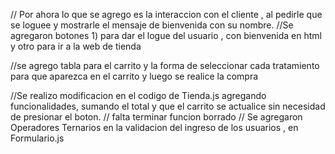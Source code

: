 // Por ahora lo que se agrego es la interaccion con el cliente , al pedirle que se loguee y mostrarle el mensaje de bienvenida con su nombre. 
//Se agregaron botones 1) para dar el logue del usuario , con bienvenida en html y otro para ir a la web de tienda 

//se agrego tabla para el carrito y la forma de seleccionar cada tratamiento para que aparezca en el carrito y luego se realice la compra

//Se realizo modificacion en el codigo de Tienda.js agregando funcionalidades, sumando el total y que el carrito se actualice sin necesidad de presionar el boton.
// falta terminar funcion borrado 
// Se agregaron Operadores Ternarios en la validacion del ingreso de los usuarios , en Formulario.js
